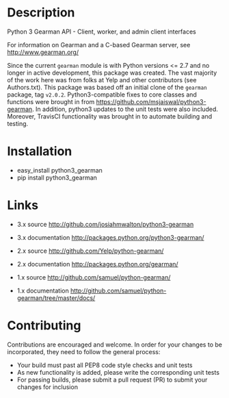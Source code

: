 Description
===========
Python 3 Gearman API - Client, worker, and admin client interfaces

For information on Gearman and a C-based Gearman server, see http://www.gearman.org/

Since the current `gearman` module is with Python versions <=
2.7 and no longer in active development, this package was created. 
The vast majority of the work here was from folks at Yelp and other 
contributors (see Authors.txt). This package was based off an initial clone of 
the `gearman` package, tag `v2.0.2`. Python3-compatible fixes to core classes 
and functions were brought in from https://github.com/msjaiswal/python3-gearman. 
In addition, python3 updates to the unit tests were also included. Moreover, 
TravisCI functionality was brought in to automate
building and testing. 

Installation
============
* easy_install python3_gearman
* pip install python3_gearman

Links
=====
* 3.x source <http://github.com/josiahmwalton/python3-gearman>
* 3.x documentation <http://packages.python.org/python3-gearman/>

* 2.x source <http://github.com/Yelp/python-gearman/>
* 2.x documentation <http://packages.python.org/gearman/>

* 1.x source <http://github.com/samuel/python-gearman/>
* 1.x documentation <http://github.com/samuel/python-gearman/tree/master/docs/>

Contributing
===========

Contributions are encouraged and welcome. In order for your changes to be incorporated, they
need to follow the general process:
* Your build must past all PEP8 code style checks and unit tests
* As new functionality is added, please write the corresponding unit tests
* For passing builds, please submit a pull request (PR) to submit your
  changes for inclusion